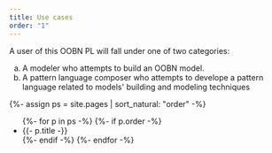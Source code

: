 ```yaml
---
title: Use cases
order: "1"
---
```


A user of this OOBN PL will fall under one of two categories:
<ol type="a">
    <li>A modeler who attempts to build an OOBN model.</li>
    <li>A pattern language composer who attempts to develope a pattern language related to models' building and modeling techniques</li>
</ol>

{%- assign ps = site.pages | sort_natural: "order" -%}
<ul>
{%- for p in ps -%}
{%- if p.order -%}
<li>{{- p.title -}}</li>
{%- endif -%}
{%- endfor -%}
</ul>
